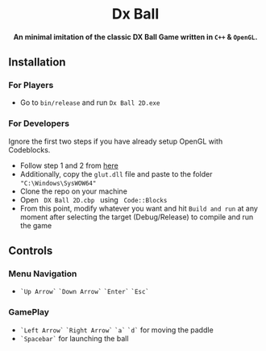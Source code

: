 <h1 align="center">
  Dx Ball
  <br>
</h1>

<h4 align="center">An minimal imitation of the classic DX Ball Game written in <code>C++</code> & <code>OpenGL</code>.</h4>

## Installation
<h3> For Players </h3>
<ul>
  <li> Go to <code>bin/release</code> and run <code>Dx Ball 2D.exe</code> </li>
</ul>
<h3> For Developers </h3>
Ignore the first two steps if you have already setup OpenGL with Codeblocks.
<p></p>
<ul>
  <li> Follow step 1 and 2 from <a href="https://github.com/user/repo/blob/branch/other_file.md"> here </a> </li>
  <li> Additionally, copy the <code>glut.dll</code> file and paste to the folder <code>"C:\Windows\SysWOW64"</code> </li>
  <li> Clone the repo on your machine </li>
  <li> Open <code> DX Ball 2D.cbp </code> using <code> Code::Blocks </code> </li>
  <li> From this point, modify whatever you want and hit <code>Build and run</code> at any moment after selecting the target (Debug/Release) to compile and run the game
</ul>

## Controls
<h3> Menu Navigation </h3>
<ul>
  <li> <code>`Up Arrow`</code> <code>`Down Arrow`</code> <code>`Enter`</code> <code>`Esc`</code> </li>
</ul>
<h3> GamePlay </h3>
<ul>
  <li> <code>`Left Arrow`</code> <code>`Right Arrow`</code> <code>`a`</code> <code>`d`</code> for moving the paddle </li>
  <li> <code>`Spacebar`</code> for launching the ball </li>
</ul>
